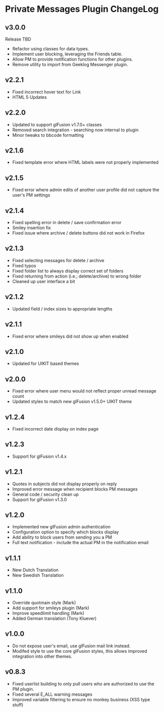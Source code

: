 # Private Messages Plugin ChangeLog

## v3.0.0
Release TBD
  - Refactor using classes for data types.
  - Implement user blocking, leveraging the Friends table.
  - Allow PM to provide notification functions for other plugins.
  - Remove utility to import from Geeklog Messenger plugin.

## v2.2.1
  - Fixed incorrect hover text for Link
  - HTML 5 Updates

## v2.2.0
  - Updated to support glFusion v1.7.0+ classes
  - Removed search integration - searching now internal to plugin
  - Minor tweaks to bbcode formatting

## v2.1.6
  - Fixed template error where HTML labels were not properly implemented

## v2.1.5
  - Fixed error where admin edits of another user profile did not capture the user's PM settings

## v2.1.4
  - Fixed spelling error in delete / save confirmation error
  - Smiley insertion fix
  - Fixed issue where archive / delete buttons did not work in Firefox

## v2.1.3
  - Fixed selecting messages for delete / archive
  - Fixed typos
  - Fixed folder list to always display correct set of folders
  - Fixed returning from action (i.e.; delete/archive) to wrong folder
  - Cleaned up user interface a bit

## v2.1.2
  - Updated field / index sizes to appropriate lengths

## v2.1.1
  - Fixed error where smileys did not show up when enabled

## v2.1.0
  - Updated for UIKIT based themes

## v2.0.0
  - Fixed error where user menu would not reflect proper unread message count
  - Updated styles to match new glFusion v1.5.0+ UIKIT theme

## v1.2.4
  - Fixed incorrect date display on index page

## v1.2.3
  - Support for glFusion v1.4.x

## v1.2.1
  - Quotes in subjects did not display properly on reply
  - Improved error message when recipient blocks PM messages
  - General code / security clean up
  - Support for glFusion v1.3.0

## v1.2.0
  - Implemented new glFusion admin authentication
  - Configuration option to specify which blocks display
  - Add ability to block users from sending you a PM
  - Full text notification - include the actual PM in the notification email

## v1.1.1
  - New Dutch Translation
  - New Swedish Translation

## v1.1.0
  - Override quotmain style (Mark)
  - Add support for smileys plugin (Mark)
  - Improve speedlimit handling (Mark)
  - Added German translation (Tony Kluever)

## v1.0.0
  - Do not expose user's email, use glFusion mail link instead.
  - Modifed style to use the core glFusion styles, this allows improved integration into other themes.

## v0.8.3
  - Fixed userlist building to only pull users who are authorized to use the PM plugin.
  - Fixed several E_ALL warning messages
  - Improved variable filtering to ensure no monkey business (XSS type stuff)
